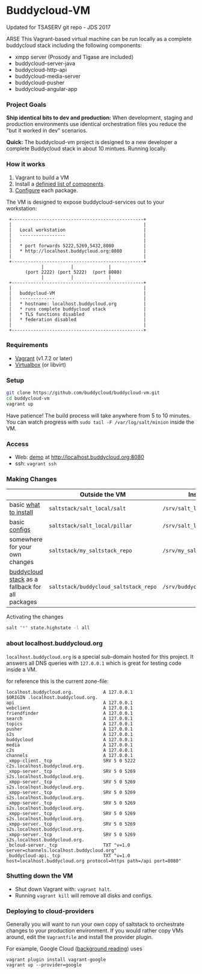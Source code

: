 # Buddycloud-VM

Updated for TSASERV git repo - JDS 2017

ARSE This Vagrant-based virtual machine can be run locally as a complete buddycloud stack including the following components:
- xmpp server (Prosody and Tigase are included)
- buddycloud-server-java
- buddycloud-http-api
- buddycloud-media-server
- buddycloud-pusher
- buddycloud-angular-app

### Project Goals

**Ship identical bits to dev and production:** When development, staging and production environments use identical orchestration files you reduce the "but it worked in dev" scenarios.

**Quick:** The buddycloud-vm project is designed to a new developer a complete Buddycloud stack in about 10 mintues. Running locally.

### How it works

1. Vagrant to build a VM
2. Install a [definied list of components](https://github.com/buddycloud/buddycloud-vm/blob/master/saltstack/salt_local/salt/top.sls).
3. [Configure](https://github.com/buddycloud/saltstack/tree/master/salt) each package.

The VM is designed to expose buddycloud-services out to your workstation:
```
 +-------------------------------------------------+ 
 |                                                 |
 |   Local workstation                             | 
 |   -----------------                             | 
 |                                                 | 
 |   * port forwards 5222,5269,5432,8080           | 
 |   * http://localhost.buddycloud.org:8080        |
 |                                                 | 
 +-------------------------------------------------+ 
             |          |             |
       (port 2222) (port 5222)  (port 8080)
             |          |             |
 +-------------------------------------------------+
 |                                                 |
 |   buddycloud-VM                                 |
 |   -------------                                 |
 |   * hostname: localhost.buddycloud.org          |
 |   * runs complete buddycloud stack              |
 |   * TLS functions disabled                      |
 |   * federation disabled                         |
 |                                                 |
 +-------------------------------------------------+
```

### Requirements

- [Vagrant](http://www.vagrantup.com/) (v1.7.2 or later)
- [Virtualbox](https://www.virtualbox.org/wiki/Downloads) (or libvirt)

### Setup

```bash
git clone https://github.com/buddycloud/buddycloud-vm.git
cd buddycloud-vm
vagrant up
```

Have patience! The build process will take anywhere from 5 to 10 minutes. You can watch progress with `sudo tail -F /var/log/salt/minion` inside the VM.

### Access

- Web: [demo](https://github.com/buddycloud/buddycloud-angular-app) at http://localhost.buddycloud.org:8080
- ssh: `vagrant ssh`

### Making Changes

|                 | Outside the VM                                  | Inside the VM                      |
|-----------------|-------------------------------------------------|------------------------------------|
| basic [what to install](https://github.com/buddycloud/buddycloud-vm/blob/master/saltstack/salt_local/salt/top.sls)    | `saltstack/salt_local/salt`       | `/srv/salt_local/salt`             |     
| basic [configs](https://github.com/buddycloud/buddycloud-vm/tree/master/saltstack/salt_local/pillar)   | `saltstack/salt_local/pillar`     | `/srv/salt_local/pillar`           | 
| somewhere for your own changes  | `saltstack/my_saltstack_repo`     | `/srv/my_saltstack_repo`           |
| [buddycloud stack](https://github.com/buddycloud/saltstack) as a fallback for all packages | `saltstack/buddycloud_saltstack_repo` | `/srv/buddycloud_saltstack_repo` |

Activating the changes
```bash
salt "*" state.highstate -l all
```

### about localhost.buddycloud.org

`localhost.buddycloud.org` is a special sub-domain hosted for this project. It answers all DNS queries with `127.0.0.1` which is great for testing code inside a VM.

for reference this is the current zone-file:
```bind
localhost.buddycloud.org.           A 127.0.0.1
$ORIGIN .localhost.buddycloud.org.
api                                 A 127.0.0.1
webclient                           A 127.0.0.1
friendfinder                        A 127.0.0.1
search                              A 127.0.0.1
topics                              A 127.0.0.1
pusher                              A 127.0.0.1
s2s                                 A 127.0.0.1
buddycloud                          A 127.0.0.1
media                               A 127.0.0.1
c2s                                 A 127.0.0.1
channels                            A 127.0.0.1
_xmpp-client._tcp                   SRV 5 0 5222 c2s.localhost.buddycloud.org.
_xmpp-server._tcp                   SRV 5 0 5269 s2s.localhost.buddycloud.org.
_xmpp-server._tcp                   SRV 5 0 5269 s2s.localhost.buddycloud.org.
_xmpp-server._tcp                   SRV 5 0 5269 s2s.localhost.buddycloud.org.
_xmpp-server._tcp                   SRV 5 0 5269 s2s.localhost.buddycloud.org.
_xmpp-server._tcp                   SRV 5 0 5269 s2s.localhost.buddycloud.org.
_xmpp-server._tcp                   SRV 5 0 5269 s2s.localhost.buddycloud.org.
_xmpp-server._tcp                   SRV 5 0 5269 s2s.localhost.buddycloud.org.
_bcloud-server._tcp                 TXT "v=1.0 server=channels.localhost.buddycloud.org"
_buddycloud-api._tcp                TXT "v=1.0 host=localhost.buddycloud.org protocol=https path=/api port=8080"
```

### Shutting down the VM

- Shut down Vagrant with: `vagrant halt`. 
- Running `vagrant kill` will remove all disks and configs.

### Deploying to cloud-providers

Generally you will want to run your own copy of saltstack to orchestrate changes to your production environment. If you would rather copy VMs around, edit the `Vagrantfile` and install the provider plugin. 

For example, Google Cloud ([background reading](https://github.com/mitchellh/vagrant-google)) uses
```
vagrant plugin install vagrant-google
vagrant up --provider=google
```
